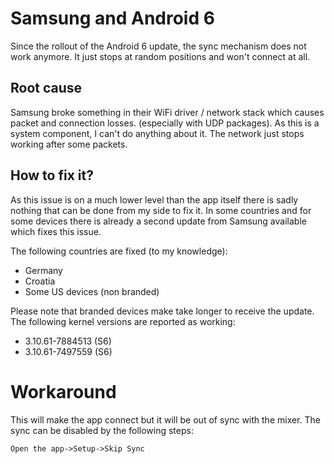 # Samsung and Android 6

Since the rollout of the Android 6 update, the sync mechanism does not work anymore.
It just stops at random positions and won't connect at all.

## Root cause

Samsung broke something in their WiFi driver / network stack which causes packet and connection losses.
(especially with UDP packages). As this is a system component, I can't do anything about it.
The network just stops working after some packets.

## How to fix it?

As this issue is on a much lower level than the app itself there is sadly nothing that can be done from my side to fix
it.
In some countries and for some devices there is already a second update from Samsung available which fixes this issue.

The following countries are fixed (to my knowledge):

- Germany
- Croatia
- Some US devices (non branded)

Please note that branded devices make take longer to receive the update.
The following kernel versions are reported as working:

- 3.10.61-7884513 (S6)
- 3.10.61-7497559 (S6)

# Workaround

This will make the app connect but it will be out of sync with the mixer.
The sync can be disabled by the following steps:

```
Open the app->Setup->Skip Sync
```